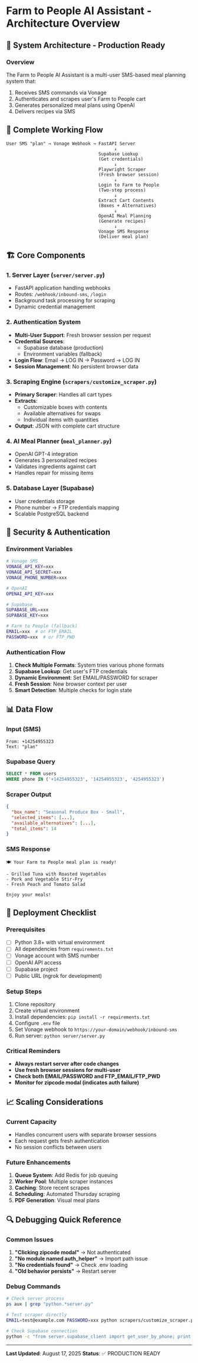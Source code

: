 # Farm to People AI Assistant - Architecture Overview

## 🎯 System Architecture - Production Ready

### Overview
The Farm to People AI Assistant is a multi-user SMS-based meal planning system that:
1. Receives SMS commands via Vonage
2. Authenticates and scrapes user's Farm to People cart
3. Generates personalized meal plans using OpenAI
4. Delivers recipes via SMS

## 🔄 Complete Working Flow

```
User SMS "plan" → Vonage Webhook → FastAPI Server
                                         ↓
                                   Supabase Lookup
                                   (Get credentials)
                                         ↓
                                   Playwright Scraper
                                   (Fresh browser session)
                                         ↓
                                   Login to Farm to People
                                   (Two-step process)
                                         ↓
                                   Extract Cart Contents
                                   (Boxes + Alternatives)
                                         ↓
                                   OpenAI Meal Planning
                                   (Generate recipes)
                                         ↓
                                   Vonage SMS Response
                                   (Deliver meal plan)
```

## 🏗️ Core Components

### 1. **Server Layer** (`server/server.py`)
- FastAPI application handling webhooks
- Routes: `/webhook/inbound-sms`, `/login`
- Background task processing for scraping
- Dynamic credential management

### 2. **Authentication System**
- **Multi-User Support**: Fresh browser session per request
- **Credential Sources**: 
  - Supabase database (production)
  - Environment variables (fallback)
- **Login Flow**: Email → LOG IN → Password → LOG IN
- **Session Management**: No persistent browser data

### 3. **Scraping Engine** (`scrapers/customize_scraper.py`)
- **Primary Scraper**: Handles all cart types
- **Extracts**:
  - Customizable boxes with contents
  - Available alternatives for swaps
  - Individual items with quantities
- **Output**: JSON with complete cart structure

### 4. **AI Meal Planner** (`meal_planner.py`)
- OpenAI GPT-4 integration
- Generates 3 personalized recipes
- Validates ingredients against cart
- Handles repair for missing items

### 5. **Database Layer** (Supabase)
- User credentials storage
- Phone number → FTP credentials mapping
- Scalable PostgreSQL backend

## 🔐 Security & Authentication

### Environment Variables
```bash
# Vonage SMS
VONAGE_API_KEY=xxx
VONAGE_API_SECRET=xxx
VONAGE_PHONE_NUMBER=xxx

# OpenAI
OPENAI_API_KEY=xxx

# Supabase
SUPABASE_URL=xxx
SUPABASE_KEY=xxx

# Farm to People (fallback)
EMAIL=xxx  # or FTP_EMAIL
PASSWORD=xxx  # or FTP_PWD
```

### Authentication Flow
1. **Check Multiple Formats**: System tries various phone formats
2. **Supabase Lookup**: Get user's FTP credentials
3. **Dynamic Environment**: Set EMAIL/PASSWORD for scraper
4. **Fresh Session**: New browser context per user
5. **Smart Detection**: Multiple checks for login state

## 📊 Data Flow

### Input (SMS)
```
From: +14254955323
Text: "plan"
```

### Supabase Query
```sql
SELECT * FROM users 
WHERE phone IN ('+14254955323', '14254955323', '4254955323')
```

### Scraper Output
```json
{
  "box_name": "Seasonal Produce Box - Small",
  "selected_items": [...],
  "available_alternatives": [...],
  "total_items": 14
}
```

### SMS Response
```
🍽️ Your Farm to People meal plan is ready!

- Grilled Tuna with Roasted Vegetables
- Pork and Vegetable Stir-Fry  
- Fresh Peach and Tomato Salad

Enjoy your meals!
```

## 🚀 Deployment Checklist

### Prerequisites
- [ ] Python 3.8+ with virtual environment
- [ ] All dependencies from `requirements.txt`
- [ ] Vonage account with SMS number
- [ ] OpenAI API access
- [ ] Supabase project
- [ ] Public URL (ngrok for development)

### Setup Steps
1. Clone repository
2. Create virtual environment
3. Install dependencies: `pip install -r requirements.txt`
4. Configure `.env` file
5. Set Vonage webhook to `https://your-domain/webhook/inbound-sms`
6. Run server: `python server/server.py`

### Critical Reminders
- **Always restart server after code changes**
- **Use fresh browser sessions for multi-user**
- **Check both EMAIL/PASSWORD and FTP_EMAIL/FTP_PWD**
- **Monitor for zipcode modal (indicates auth failure)**

## 📈 Scaling Considerations

### Current Capacity
- Handles concurrent users with separate browser sessions
- Each request gets fresh authentication
- No session conflicts between users

### Future Enhancements
1. **Queue System**: Add Redis for job queuing
2. **Worker Pool**: Multiple scraper instances
3. **Caching**: Store recent scrapes
4. **Scheduling**: Automated Thursday scraping
5. **PDF Generation**: Visual meal plans

## 🔍 Debugging Quick Reference

### Common Issues
1. **"Clicking zipcode modal"** → Not authenticated
2. **"No module named auth_helper"** → Import path issue
3. **"No credentials found"** → Check .env loading
4. **"Old behavior persists"** → Restart server

### Debug Commands
```bash
# Check server process
ps aux | grep "python.*server.py"

# Test scraper directly
EMAIL=test@example.com PASSWORD=xxx python scrapers/customize_scraper.py

# Check Supabase connection
python -c "from server.supabase_client import get_user_by_phone; print(get_user_by_phone('+14254955323'))"
```

---

**Last Updated**: August 17, 2025
**Status**: ✅ PRODUCTION READY
